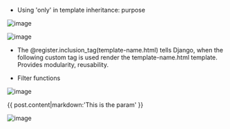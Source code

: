 * Using 'only' in template inheritance: purpose

![image](https://github.com/user-attachments/assets/d0fa7cea-0dca-44ac-be7a-a28cc1684196)

![image](https://github.com/user-attachments/assets/2ef1aadb-4cb3-498f-b2c0-cd3014e12e37)

* The @register.inclusion_tag(template-name.html) tells Django, when the following custom tag is used render the template-name.html template. Provides modularity, reusability.

* Filter functions
  
![image](https://github.com/user-attachments/assets/b46c571c-70d5-437a-a446-0a927b4ebb20)

{{ post.content|markdown:'This is the param' }}

![image](https://github.com/user-attachments/assets/9c688ae3-1d3f-48c6-9af7-e62a019c0922)
